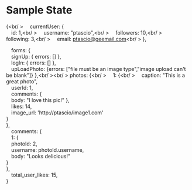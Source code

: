 <h1>Sample State</h1>

{<br/ >
    &emsp;currentUser: {<br />
      &emsp;id: 1,<br/ >
      &emsp;username: "ptascio",<br/ >
      &emsp;followers: 10,<br/ >
      &emsp;following: 3,<br/ >
      &emsp;email: ptascio@geemail.com<br/ >
  },</p>
  &emsp;forms: {<br />
    &emsp;signUp: { errors: [] },<br />
    &emsp;logIn:  { errors: [] },<br />
    &emsp;upLoadPhoto: {errors: ["file must be an image type","image upload can't be blank"]}
  },<br/ ><br/ >
  photos: {<br/ >
    &emsp;1: {<br/ >
      &emsp;caption: "This is a great photo",<br />
      &emsp;userId: 1,<br />
      &emsp;comments: {<br />
        &emsp;body: "I love this pic!"
      },<br />
      &emsp;likes: 14,<br />
      &emsp;image_url: 'http://ptascio/image1.com'<br />
    }<br />
  },<br />
  &emsp;comments: {<br />
    &emsp;1: {<br />
      &emsp;photoId: 2,<br />
      &emsp;username: photoId.username,<br />
      &emsp;body: "Looks delicious!"<br />
    }<br />
  },<br />
  &emsp;total_user_likes: 15,<br />
}
